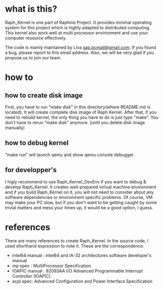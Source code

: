 # what is this?
Raph_Kernel is one part of Raphine Project.
It provides minimal operating system for this project which is highly adapted to distributed computing. This kernel also work well at multi processor environment and use your computer resource effectively.

The code is mainly maintained by Liva <sap.pcmail@gmail.com>. If you found a bug, please report to this email address. Also, we will be very glad if you propose us to join our team.

# how to
## how to create disk image
First, you have to run "make disk" in this directory(where README.md is located). It will create complete disk image of Raph Kernel. After that, if you need to rebuild kernel, the only thing you have to do is just type "make". You don't have to rerun "make disk" anymore. (until you delete disk image manually)

## how to debug kernel
"make run" will launch qemu and show qemu console debugger.

## for developper's
I higly recommend to use Raph_Kernel_DevEnv if you want to debug & develop Raph_Kernel. It creates well-prepared virtual machine environment and if you build Raph_Kernel on it, you will not need to consider about any software dependencies or environment specific problems. Of course, VM may make your PC slow, but if you don't want to be getting caught by some trivial matters and mess your times up, it would be a good option, I guess.

# references
There are many references to create Raph_Kernel. In the source code, I used shorthand expression to note it. These are the correspondence.

- intel64 manual : intel64 and IA-32 architectures software developer's manual
- mp spec : MultiProcessor Specification
- IOAPIC manual : 82093AA I/O Advanced Programmable Interrupt Controller (IOAPIC)
- acpi spec: Advanced Configuration and Power Interface Specification